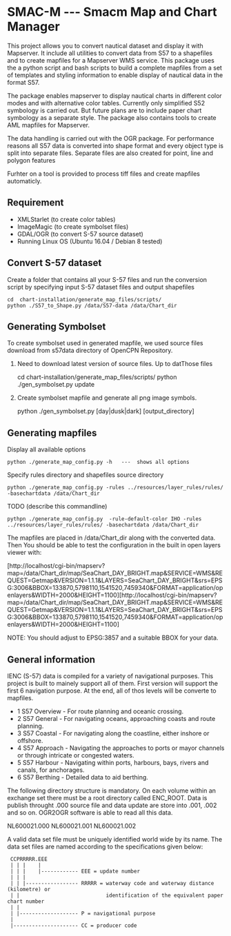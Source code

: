 # SMAC-M   --- Smacm Map and Chart Manager

This project allows you to convert nautical dataset and display it with Mapserver. It include all 
utilities to convert data from S57 to a shapefiles and to create mapfiles for a Mapserver WMS service.
This package uses the a python script and bash scripts to build a complete mapfiles from a set 
of templates and styling information to enable display of nautical data in the format S57.
 
The package enables mapserver to display nautical charts in different color modes and with 
alternative color tables.  Currently only simplified S52 symbology is carried out. But future 
plans are to include paper chart symbology as a separate style. The package also contains tools 
to create AML mapfiles for Mapserver.
 
The data handling is carried out with the OGR package.  For performance reasons all S57 data is 
converted into shape format and every object type is split into separate files. Separate files are 
also created for point, line and polygon features

Furhter on a tool is provided to process tiff files and create mapfiles automaticly.

## Requirement

 * XMLStarlet (to create color tables)
 * ImageMagic (to create symbolset files)
 * GDAL/OGR (to convert S-57 source dataset)
 * Running Linux OS (Ubuntu 16.04 / Debian 8 tested)

## Convert S-57 dataset

Create a folder that contains all your S-57 files and run the conversion script by specifying 
input S-57 dataset files and output shapefiles

    cd  chart-installation/generate_map_files/scripts/
    python ./S57_to_Shape.py /data/S57-data /data/Chart_dir

## Generating Symbolset

To create symbolset used in generated mapfile, we used source files download from s57data 
directory of OpenCPN Repository.

1) Need to download latest version of source files.  Up to datThose files
    
    cd  chart-installation/generate_map_files/scripts/
    python ./gen_symbolset.py update

2) Create symbolset mapfile and generate all png image symbols. 

    python ./gen_symbolset.py [day|dusk|dark] [output_directory]


## Generating mapfiles

Display all available options

    python ./generate_map_config.py -h   ---  shows all options

Specify rules directory and shapefiles source directory

    python ./generate_map_config.py -rules ../resources/layer_rules/rules/ -basechartdata /data/Chart_dir

TODO (describe this commandline)

    pythpn ./generate_map_config.py  -rule-default-color IHO -rules ../resources/layer_rules/rules/ -basechartdata /data/Chart_dir


The mapfiles are placed in /data/Chart_dir along with the converted data.  Then You should be able
to test the configuration in the built in open layers viewer with:

[http://localhost/cgi-bin/mapserv?map=/data/Chart_dir/map/SeaChart_DAY_BRIGHT.map&SERVICE=WMS&REQUEST=Getmap&VERSION=1.1.1&LAYERS=SeaChart_DAY_BRIGHT&srs=EPSG:3006&BBOX=133870,5798110,1541520,7459340&FORMAT=application/openlayers&WIDTH=2000&HEIGHT=1100][http://localhost/cgi-bin/mapserv?map=/data/Chart_dir/map/SeaChart_DAY_BRIGHT.map&SERVICE=WMS&REQUEST=Getmap&VERSION=1.1.1&LAYERS=SeaChart_DAY_BRIGHT&srs=EPSG:3006&BBOX=133870,5798110,1541520,7459340&FORMAT=application/openlayers&WIDTH=2000&HEIGHT=1100]

NOTE: You should adjust to EPSG:3857 and a suitable BBOX for your data.


## General information

IENC (S-57) data is compiled for a variety of navigational purposes.  This project is built to
mainely support all of them.  First version will support the first 6 navigation purpose.
At the end, all of thos levels will be converte to mapfiles.

* 1 S57 Overview - For route planning and oceanic crossing.
* 2 S57 General - For navigating oceans, approaching coasts and route planning.
* 3 S57 Coastal - For navigating along the coastline, either inshore or offshore.
* 4 S57 Approach - Navigating the approaches to ports or mayor channels or through intricate or congested waters.
* 5 S57 Harbour - Navigating within ports, harbours, bays, rivers and canals, for anchorages.
* 6 S57 Berthing - Detailed data to aid berthing. 

The following directory structure is mandatory.  On each volume within an exchange set there must
be a root directory called ENC_ROOT.  Data is publish throught .000 source file and data update
are store into .001, .002 and so on.  OGR2OGR software is able to read all this data.

NL600021.000
NL600021.001
NL600021.002

A valid data set file must be uniquely identified world wide by its name.  The data set files are
named according to the specifications given below: 

```
 CCPRRRRR.EEE
 | | |    |
 | | |    |------------ EEE = update number
 | | |
 | | |----------------- RRRRR = waterway code and waterway distance (kilometre) or
 | |                            identification of the equivalent paper chart number
 | |
 | |------------------- P = navigational purpose
 | 
 |--------------------- CC = producer code 
```


